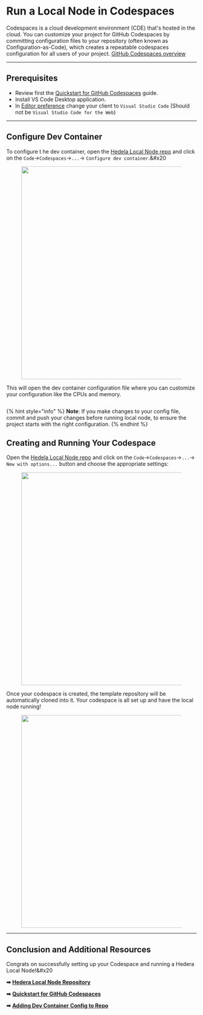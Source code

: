 # Run a Local Node in Codespaces

Codespaces is a cloud development environment (CDE) that's hosted in the cloud. You can customize your project for GitHub Codespaces by committing configuration files to your repository (often known as Configuration-as-Code), which creates a repeatable codespaces configuration for all users of your project. [GitHub Codespaces overview](https://docs.github.com/en/codespaces/overview)

***

## Prerequisites

* Review first the [Quickstart for GitHub Codespaces](https://docs.github.com/en/codespaces/getting-started/quickstart) guide.
* Install VS Code Desktop application.
* In [Editor preference](https://github.com/settings/codespaces) change your client to `Visual Studio Code` (Should not be `Visual Studio Code for the Web`)

***

## Configure Dev Container

To configure t he dev container, open the [Hedela Local Node repo](https://github.com/hashgraph/hedera-local-node) and click on the `Code`->`Codespaces`->`...`-> `Configure dev container`.\&#x20

<figure><img src="https://github.com/hashgraph/hedera-docs/blob/l10n_translation-staging/zh-CN/zh/.gitbook/assets/codespace-config-dev-container.png" alt="" width="563"><figcaption></figcaption></figure>

This will open the dev container configuration file where you can customize your configuration like the CPUs and memory.

<figure><img src="https://github.com/hashgraph/hedera-docs/blob/l10n_translation-staging/zh-CN/zh/.gitbook/assets/codespace-config-file.png" alt=""><figcaption></figcaption></figure>

{% hint style="info" %}
**Note**: If you make changes to your config file, commit and push your changes before running local node, to ensure the project starts with the right configuration.
{% endhint %}

## Creating and Running Your Codespace

Open the [Hedela Local Node repo](https://github.com/hashgraph/hedera-local-node) and click on the `Code`->`Codespaces`->`...`-> `New with options...` button and choose the appropriate settings:

<figure><img src="https://github.com/hashgraph/hedera-docs/blob/l10n_translation-staging/zh-CN/zh/.gitbook/assets/local-node-codespaces%20(1).jpeg" alt="" width="563"><figcaption></figcaption></figure>

Once your codespace is created, the template repository will be automatically cloned into it. Your codespace is all set up and have the local node running!

<figure><img src="https://github.com/hashgraph/hedera-docs/blob/l10n_translation-staging/zh-CN/zh/.gitbook/assets/local-node-codespace-config.png" alt="" width="563"><figcaption></figcaption></figure>

***

## Conclusion and Additional Resources

Congrats on successfully setting up your Codespace and running a Hedera Local Node!\&#x20

**➡** [**Hedera Local Node Repository**](https://github.com/hashgraph/hedera-local-node#readme)

**➡** [**Quickstart for GitHub Codespaces**](https://docs.github.com/en/codespaces/getting-started/quickstart)

**➡** [**Adding Dev Container Config to Repo**](https://docs.github.com/en/codespaces/setting-up-your-project-for-codespaces/adding-a-dev-container-configuration)
